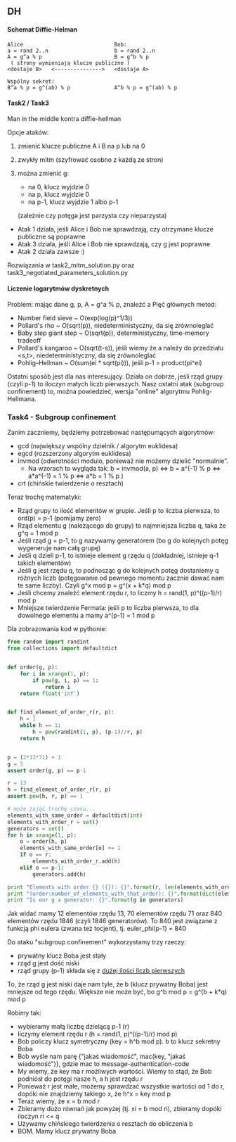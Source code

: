 ## DH


#### Schemat Diffie-Helman

```
Alice                             Bob:
a = rand 2..n                     b = rand 2..n
A = g^a % p                       B = g^b % p
 ( strony wymieniają klucze publiczne )
<dostaje B>   <--------------->   <dostaje A>

Wspólny sekret:
B^a % p = g^(ab) % p              A^b % p = g^(ab) % p
```


#### Task2 / Task3

Man in the middle kontra diffie-hellman

Opcje ataków:
1. zmienić klucze publiczne A i B na p lub na 0
2. zwykły mitm (szyfrować osobno z każdą ze stron)
3. można zmienić g:
    * na 0, klucz wyjdzie 0
    * na p, klucz wyjdzie 0
    * na p-1, klucz wyjdzie 1 albo p-1

   (zależnie czy potęga jest parzysta czy nieparzysta)

* Atak 1 działa, jeśli Alice i Bob nie sprawdzają, czy otrzymane klucze publiczne są poprawne
* Atak 3 działa, jeśli Alice i Bob nie sprawdzają, czy g jest poprawne
* Atak 2 działa zawsze :)

Rozwiązania w task2_mitm_solution.py oraz task3_negotiated_parameters_solution.py


#### Liczenie logarytmów dyskretnych

Problem: mając dane g, p, A = g^a % p, znaleźć a
Pięć głównych metod:

* Number field sieve ~ O(exp(log(p)^1/3))
* Pollard's rho ~ O(sqrt(p)), niedeterministyczny, da się zrównoleglać
* Baby step giant step ~ O(sqrt(p)), deterministyczny, time-memory tradeoff
* Pollard's kangaroo ~ O(sqrt(t-s)), jeśli wiemy że a należy do przedziału <s,t>, niedeterministyczny, da się zrównoleglać
* Pohlig–Hellman ~ O(sum(ei * sqrt(pi))), jeśli p-1 = product(pi^ei)

Ostatni sposób jest dla nas interesujący. Działa on dobrze, jeśli rząd grupy (czyli p-1) to iloczyn małych liczb pierwszych.
Nasz ostatni atak (subgroup confinement) to, można powiedzieć, wersja "online" algorytmu Pohlig-Hellmana.


### Task4 - Subgroup confinement

Zanim zaczniemy, będziemy potrzebować następumących algorytmów:
* gcd (największy wspólny dzielnik / algorytm euklidesa)
* egcd (rozszerzony algorytm euklidesa)
* invmod (odwrotności modulo, ponieważ nie możemy dzielić "normalnie".
  * Na wzorach to wygląda tak: b = invmod(a, p) <=> b = a^(-1) % p <=> a\*a^(-1) = 1 % p <=> a*b = 1 % p )
* crt (chińskie twierdzenie o resztach)

Teraz trochę matematyki:

* Rząd grupy to ilość elementów w grupie. Jeśli p to liczba pierwsza, to ord(p) = p-1 (pomijamy zero)
* Rząd elementu g (należącego do grupy) to najmniejsza liczba q, taka że g^q = 1 mod p
* Jeśli rząd g = p-1, to g nazywamy generatorem (bo g do kolejnych potęg wygeneruje nam całą grupę)
* Jeśli q dzieli p-1, to istnieje element g rzędu q (dokładniej, istnieje q-1 takich elementów)
* Jeśli g jest rzędu q, to podnosząc g do kolejnych potęg dostaniemy q różnych liczb (potęgowanie od pewnego momentu zacznie dawać nam te same liczby). Czyli g^x mod p = g^(x + k*q) mod p
* Jeśli chcemy znaleźć element rzędu r, to liczmy h = rand(1, p)^((p-1)/r) mod p
* Mniejsze twierdzenie Fermata: jeśli p to liczba pierwsza, to dla dowolnego elementu a mamy a^(p-1) = 1 mod p


Dla zobrazowania kod w pythonie:
```python
from random import randint
from collections import defaultdict


def order(g, p):
    for i in xrange(1, p):
        if pow(g, i, p) == 1:
            return i
    return float('inf')


def find_element_of_order_r(r, p):
    h = 1
    while h == 1:
        h = pow(randint(1, p), (p-1)//r, p)
    return h


p = (2*13*71) + 1
g = 5
assert order(g, p) == p-1

r = 13
h = find_element_of_order_r(r, p)
assert pow(h, r, p) == 1

# może zająć trochę czasu...
elements_with_same_order = defaultdict(int)
elements_with_order_r = set()
generators = set()
for h in xrange(1, p):
    o = order(h, p)
    elements_with_same_order[o] += 1
    if o == r:
        elements_with_order_r.add(h)
    elif o == p-1:
        generators.add(h)

print "Elements with order {} ({}): {}".format(r, len(elements_with_order_r), elements_with_order_r)
print "(order:number_of_elements_with_that_order): {}".format(dict(elements_with_same_order))
print "Is our g a generator: {}".format(g in generators)
```

Jak widać mamy 12 elementów rzędu 13, 70 elementów rzędu 71 oraz 840 elementów rzędu 1846 (czyli 1846 generatorów).
To 840 jest związane z funkcją phi eulera (zwana też tocjent), tj. euler_phi(p-1) = 840

Do ataku "subgroup confinement" wykorzystamy trzy rzeczy:
* prywatny klucz Boba jest stały
* rząd g jest dość niski
* rząd grupy (p-1) składa się z [dużej ilości liczb pierwszych](http://factordb.com/index.php?query=30477252323177606811760882179058908038824640750610513771646768011063128035873508507547741559514324673960576895059570)

To, że rząd g jest niski daje nam tyle, że b (klucz prywatny Boba) jest mniejsze od tego rzędu.
Większe nie może być, bo g^b mod p = g^(b + k*q) mod p


Robimy tak:
* wybieramy małą liczbę dzielącą p-1 (r)
* liczymy element rzędu r (h = rand(1, p)^((p-1)/r) mod p)
* Bob policzy klucz symetryczny (key = h^b mod p). b to klucz sekretny Boba
* Bob wyśle nam parę {"jakaś wiadomość", mac(key, "jakaś wiadomość")}, gdzie mac to message-authentication-code
* My wiemy, że key ma r możliwych wartości. Wiemy to stąd, że Bob podniósł do potęgi nasze h, a h jest rzędu r
* Ponieważ r jest małe, możemy sprawdzać wszystkie wartości od 1 do r, dopóki nie znajdziemy takiego x, że h^x = key mod p
* Teraz wiemy, że x = b mod r
* Zbieramy dużo równań jak powyżej (tj. xi = b mod ri), zbieramy dopóki iloczyn ri <= q
* Używamy chińskiego twierdzenia o resztach do obliczenia b
* BOM. Mamy klucz prywatny Boba
